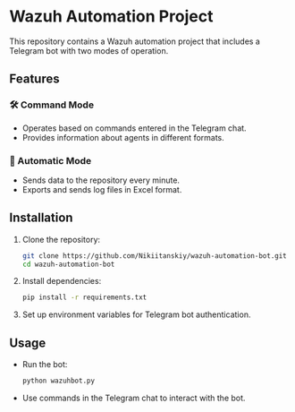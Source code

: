 # Wazuh Automation Project

This repository contains a Wazuh automation project that includes a Telegram bot with two modes of operation.

## Features

### 🛠 Command Mode
- Operates based on commands entered in the Telegram chat.
- Provides information about agents in different formats.

### 🤖 Automatic Mode
- Sends data to the repository every minute.
- Exports and sends log files in Excel format.

## Installation
1. Clone the repository:
   ```bash
   git clone https://github.com/Nikiitanskiy/wazuh-automation-bot.git
   cd wazuh-automation-bot
   ```
2. Install dependencies:
   ```bash
   pip install -r requirements.txt
   ```
3. Set up environment variables for Telegram bot authentication.

## Usage
- Run the bot:
  ```bash
  python wazuhbot.py
  ```
- Use commands in the Telegram chat to interact with the bot.


